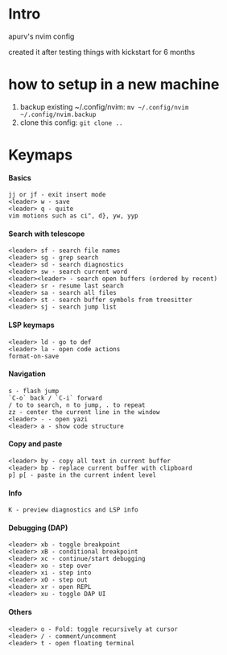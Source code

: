 # Intro

apurv's nvim config

created it after testing things with kickstart for 6 months

# how to setup in a new machine

1. backup existing ~/.config/nvim: `mv ~/.config/nvim ~/.config/nvim.backup`
2. clone this config: `git clone ..`

# Keymaps

#### Basics

```
jj or jf - exit insert mode
<leader> w - save
<leader> q - quite
vim motions such as ci", d}, yw, yyp
```

#### Search with telescope

```
<leader> sf - search file names
<leader> sg - grep search
<leader> sd - search diagnostics
<leader> sw - search current word
<leader><leader> - search open buffers (ordered by recent)
<leader> sr - resume last search
<leader> sa - search all files
<leader> st - search buffer symbols from treesitter
<leader> sj - search jump list
```

#### LSP keymaps

```
<leader> ld - go to def
<leader> la - open code actions
format-on-save
```

#### Navigation

```
s - flash jump
`C-o` back / `C-i` forward
/ to to search, n to jump, . to repeat
zz - center the current line in the window
<leader> - - open yazi
<leader> a - show code structure
```

#### Copy and paste

```
<leader> by - copy all text in current buffer
<leader> bp - replace current buffer with clipboard
p] p[ - paste in the current indent level
```

#### Info

```
K - preview diagnostics and LSP info
```

#### Debugging (DAP)

```
<leader> xb - toggle breakpoint
<leader> xB - conditional breakpoint
<leader> xc - continue/start debugging
<leader> xo - step over
<leader> xi - step into
<leader> xO - step out
<leader> xr - open REPL
<leader> xu - toggle DAP UI
```

#### Others

```
<leader> o - Fold: toggle recursively at cursor
<leader> / - comment/uncomment
<leader> t - open floating terminal
```
